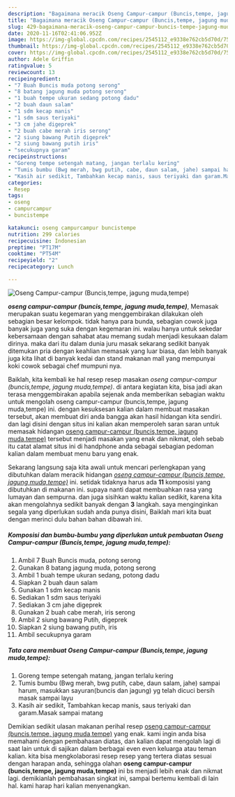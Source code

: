 ```yaml
---
description: "Bagaimana meracik Oseng Campur-campur (Buncis,tempe, jagung muda,tempe) Lezat"
title: "Bagaimana meracik Oseng Campur-campur (Buncis,tempe, jagung muda,tempe) Lezat"
slug: 429-bagaimana-meracik-oseng-campur-campur-buncis-tempe-jagung-muda-tempe-lezat
date: 2020-11-16T02:41:06.952Z
image: https://img-global.cpcdn.com/recipes/2545112_e9338e762cb5d70d/751x532cq70/oseng-campur-campur-buncistempe-jagung-mudatempe-foto-resep-utama.jpg
thumbnail: https://img-global.cpcdn.com/recipes/2545112_e9338e762cb5d70d/751x532cq70/oseng-campur-campur-buncistempe-jagung-mudatempe-foto-resep-utama.jpg
cover: https://img-global.cpcdn.com/recipes/2545112_e9338e762cb5d70d/751x532cq70/oseng-campur-campur-buncistempe-jagung-mudatempe-foto-resep-utama.jpg
author: Adele Griffin
ratingvalue: 5
reviewcount: 13
recipeingredient:
- "7 Buah Buncis muda potong serong"
- "8 batang jagung muda potong serong"
- "1 buah tempe ukuran sedang potong dadu"
- "2 buah daun salam"
- "1 sdm kecap manis"
- "1 sdm saus teriyaki"
- "3 cm jahe digeprek"
- "2 buah cabe merah iris serong"
- "2 siung bawang Putih digeprek"
- "2 siung bawang putih iris"
- "secukupnya garam"
recipeinstructions:
- "Goreng tempe setengah matang, jangan terlalu kering"
- "Tumis bumbu (Bwg merah, bwg putih, cabe, daun salam, jahe) sampai harum, masukkan sayuran(buncis dan jagung) yg telah dicuci bersih masak sampai layu"
- "Kasih air sedikit, Tambahkan kecap manis, saus teriyaki dan garam.Masak sampai matang"
categories:
- Resep
tags:
- oseng
- campurcampur
- buncistempe

katakunci: oseng campurcampur buncistempe 
nutrition: 299 calories
recipecuisine: Indonesian
preptime: "PT17M"
cooktime: "PT54M"
recipeyield: "2"
recipecategory: Lunch

---
```



![Oseng Campur-campur (Buncis,tempe, jagung muda,tempe)](https://img-global.cpcdn.com/recipes/2545112_e9338e762cb5d70d/751x532cq70/oseng-campur-campur-buncistempe-jagung-mudatempe-foto-resep-utama.jpg)

<b><i>oseng campur-campur (buncis,tempe, jagung muda,tempe)</i></b>, Memasak merupakan suatu kegemaran yang menggembirakan dilakukan oleh sebagian besar kelompok. tidak hanya para bunda, sebagian cowok juga banyak juga yang suka dengan kegemaran ini. walau hanya untuk sekedar kebersamaan dengan sahabat atau memang sudah menjadi kesukaan dalam dirinya. maka dari itu dalam dunia juru masak sekarang sedikit banyak ditemukan pria dengan keahlian memasak yang luar biasa, dan lebih banyak juga kita lihat di banyak kedai dan stand makanan mall yang mempunyai koki cowok sebagai chef mumpuni nya.



Baiklah, kita kembali ke hal resep resep masakan <i>oseng campur-campur (buncis,tempe, jagung muda,tempe)</i>. di antara kegiatan kita, bisa jadi akan terasa menggembirakan apabila sejenak anda memberikan sebagian waktu untuk mengolah oseng campur-campur (buncis,tempe, jagung muda,tempe) ini. dengan kesuksesan kalian dalam membuat masakan tersebut, akan membuat diri anda bangga akan hasil hidangan kita sendiri. dan lagi disini dengan situs ini kalian akan memperoleh saran saran untuk memasak hidangan <u>oseng campur-campur (buncis,tempe, jagung muda,tempe)</u> tersebut menjadi masakan yang enak dan nikmat, oleh sebab itu catat alamat situs ini di handphone anda sebagai sebagian pedoman kalian dalam membuat menu baru yang enak.


Sekarang langsung saja kita awali untuk mencari perlengkapan yang dibutuhkan dalam meracik hidangan <u><i>oseng campur-campur (buncis,tempe, jagung muda,tempe)</i></u> ini. setidak tidaknya harus ada <b>11</b> komposisi yang dibutuhkan di makanan ini. supaya nanti dapat membuahkan rasa yang lumayan dan sempurna. dan juga sisihkan waktu kalian sedikit, karena kita akan mengolahnya sedikit banyak dengan <b>3</b> langkah. saya menginginkan segala yang diperlukan sudah anda punya disini, Baiklah mari kita buat dengan merinci dulu bahan bahan dibawah ini.

<!--inarticleads1-->

##### Komposisi dan bumbu-bumbu yang diperlukan untuk pembuatan Oseng Campur-campur (Buncis,tempe, jagung muda,tempe):

1. Ambil 7 Buah Buncis muda, potong serong
1. Gunakan 8 batang jagung muda, potong serong
1. Ambil 1 buah tempe ukuran sedang, potong dadu
1. Siapkan 2 buah daun salam
1. Gunakan 1 sdm kecap manis
1. Sediakan 1 sdm saus teriyaki
1. Sediakan 3 cm jahe digeprek
1. Gunakan 2 buah cabe merah, iris serong
1. Ambil 2 siung bawang Putih, digeprek
1. Siapkan 2 siung bawang putih, iris
1. Ambil secukupnya garam




<!--inarticleads2-->

##### Tata cara membuat Oseng Campur-campur (Buncis,tempe, jagung muda,tempe):

1. Goreng tempe setengah matang, jangan terlalu kering
1. Tumis bumbu (Bwg merah, bwg putih, cabe, daun salam, jahe) sampai harum, masukkan sayuran(buncis dan jagung) yg telah dicuci bersih masak sampai layu
1. Kasih air sedikit, Tambahkan kecap manis, saus teriyaki dan garam.Masak sampai matang




Demikian sedikit ulasan makanan perihal resep <u>oseng campur-campur (buncis,tempe, jagung muda,tempe)</u> yang enak. kami ingin anda bisa memahami dengan pembahasan diatas, dan kalian dapat mengolah lagi di saat lain untuk di sajikan dalam berbagai even even keluarga atau teman kalian. kita bisa mengkolaborasi resep resep yang tertera diatas sesuai dengan harapan anda, sehingga olahan <b>oseng campur-campur (buncis,tempe, jagung muda,tempe)</b> ini bs menjadi lebih enak dan nikmat lagi. demikianlah pembahasan singkat ini, sampai bertemu kembali di lain hal. kami harap hari kalian menyenangkan.
